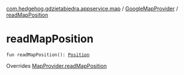[com.hedgehog.gdzietabiedra.appservice.map](../index.md) / [GoogleMapProvider](index.md) / [readMapPosition](./read-map-position.md)

# readMapPosition

`fun readMapPosition(): `[`Position`](file:/home/adam/repo/GdzieTaBiedra/docs/domain/com.github.asvid.biedra.domain/-position/index.md)

Overrides [MapProvider.readMapPosition](../-map-provider/read-map-position.md)

